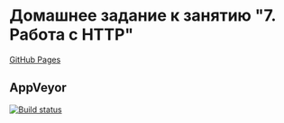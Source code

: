 # Домашнее задание к занятию "7. Работа с HTTP"
[GitHub Pages](https://fdm1try.github.io/hw-ajs-http/)

## AppVeyor
[![Build status](https://ci.appveyor.com/api/projects/status/j6bmes399a7535w2?svg=true)](https://ci.appveyor.com/project/fdm1try/hw-ajs-http)
